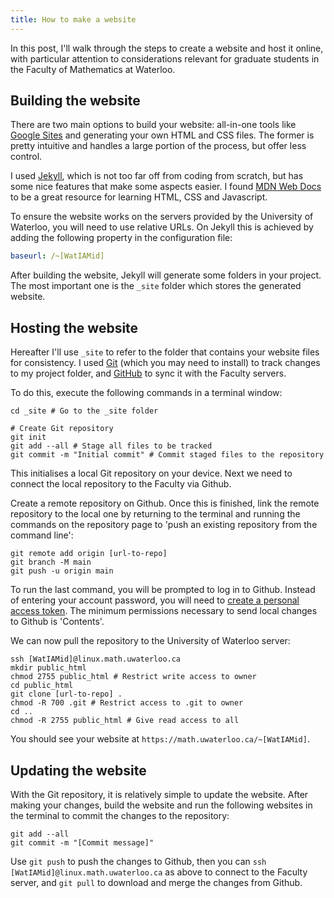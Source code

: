 ```yaml
---
title: How to make a website
---
```


In this post, I'll walk through the steps to create a website and host it online, with particular attention to considerations relevant for graduate students in the Faculty of Mathematics at Waterloo.

## Building the website

There are two main options to build your website: all-in-one tools like [Google Sites](https://sites.google.com) and generating your own HTML and CSS files. The former is pretty intuitive and handles a large portion of the process, but offer less control.

I used [Jekyll](https://jekyllrb.com), which is not too far off from coding from scratch, but has some nice features that make some aspects easier. I found [MDN Web Docs](https://developer.mozilla.org/en-US/docs/Learn) to be a great resource for learning HTML, CSS and Javascript.

To ensure the website works on the servers provided by the University of Waterloo, you will need to use relative URLs. On Jekyll this is achieved by adding the following property in the configuration file:
```yaml
baseurl: /~[WatIAMid]
```

After building the website, Jekyll will generate some folders in your project. The most important one is the `_site` folder which stores the generated website.

## Hosting the website

Hereafter I'll use `_site` to refer to the folder that contains your website files for consistency. I used [Git](https://git-scm.com) (which you may need to install) to track changes to my project folder, and [GitHub](https://github.com) to sync it with the Faculty servers.

To do this, execute the following commands in a terminal window:
<pre class="terminal">
<code>cd _site # Go to the _site folder

# Create Git repository
git init
git add --all # Stage all files to be tracked
git commit -m "Initial commit" # Commit staged files to the repository</code>
</pre>

This initialises a local Git repository on your device. Next we need to connect the local repository to the Faculty via Github.

Create a remote repository on Github. Once this is finished, link the remote repository to the local one by returning to the terminal and running the commands on the repository page to 'push an existing repository from the command line':
<pre class="terminal">
<code>git remote add origin [url-to-repo]
git branch -M main
git push -u origin main</code>
</pre>

To run the last command, you will be prompted to log in to Github. Instead of entering your account password, you will need to [create a personal access token](https://docs.github.com/en/authentication/keeping-your-account-and-data-secure/managing-your-personal-access-tokens). The minimum permissions necessary to send local changes to Github is 'Contents'.

We can now pull the repository to the University of Waterloo server:

<pre class="terminal">
<code>ssh [WatIAMid]@linux.math.uwaterloo.ca
mkdir public_html
chmod 2755 public_html # Restrict write access to owner
cd public_html
git clone [url-to-repo] .
chmod -R 700 .git # Restrict access to .git to owner
cd ..
chmod -R 2755 public_html # Give read access to all</code>
</pre>

You should see your website at `https://math.uwaterloo.ca/~[WatIAMid]`.

## Updating the website

With the Git repository, it is relatively simple to update the website. After making your changes, build the website and run the following websites in the terminal to commit the changes to the repository:
<pre class="terminal">
<code>git add --all
git commit -m "[Commit message]"</code>
</pre>

Use `git push` to push the changes to Github, then you can `ssh [WatIAMid]@linux.math.uwaterloo.ca` as above to connect to the Faculty server, and `git pull` to download and merge the changes from Github.